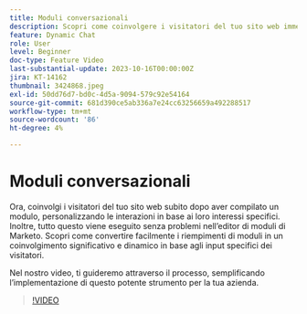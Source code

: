 ```yaml
---
title: Moduli conversazionali
description: Scopri come coinvolgere i visitatori del tuo sito web immediatamente dopo la compilazione di un modulo.
feature: Dynamic Chat
role: User
level: Beginner
doc-type: Feature Video
last-substantial-update: 2023-10-16T00:00:00Z
jira: KT-14162
thumbnail: 3424868.jpeg
exl-id: 50dd76d7-bd0c-4d5a-9094-579c92e54164
source-git-commit: 681d390ce5ab336a7e24cc63256659a492288517
workflow-type: tm+mt
source-wordcount: '86'
ht-degree: 4%

---
```


# Moduli conversazionali

Ora, coinvolgi i visitatori del tuo sito web subito dopo aver compilato un modulo, personalizzando le interazioni in base ai loro interessi specifici. Inoltre, tutto questo viene eseguito senza problemi nell’editor di moduli di Marketo. Scopri come convertire facilmente i riempimenti di moduli in un coinvolgimento significativo e dinamico in base agli input specifici dei visitatori.

Nel nostro video, ti guideremo attraverso il processo, semplificando l’implementazione di questo potente strumento per la tua azienda.

>[!VIDEO](https://video.tv.adobe.com/v/3443364/?learn=on&captions=ita)
